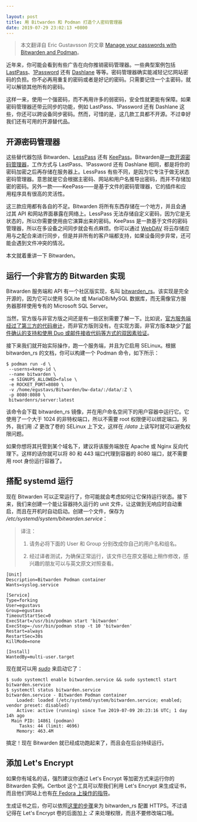 ```yaml
---

layout: post
title: 用 Bitwarden 和 Podman 打造个人密码管理器
date: 2019-07-29 23:02:13 +0800
---
```


> 本文翻译自 Eric Gustavsson 的文章 [Manage your passwords with Bitwarden and Podman](https://fedoramagazine.org/manage-your-passwords-with-bitwarden-and-podman/)。

近年来，你可能会看到有些广告在向你推销密码管理器。一些典型案例包括 [LastPass](https://www.lastpass.com)、[1Password](https://1password.com/) 还有 [Dashlane](https://www.dashlane.com/) 等等。密码管理器确实能减轻记忆网站密码的负担。你不必再用重复的密码或者是好记的密码。只需要记住一个主密码，就可以解锁其他所有的密码。

这样一来，使用一个强密码，而不再用许多的弱密码，安全性就更能有保障。如果密码管理器还带云同步的功能，例如 LastPass、1Password 还有 Dashlane 这些，你还可以跨设备同步密码。然而，可惜的是，这几款工具都不开源。不过幸好我们还有可用的开源替代品。

## 开源密码管理器

这些替代器包括 Bitwarden、[LessPass](https://lesspass.com/) 还有 [KeePass](https://keepass.info/)。Bitwarden是[一款开源密码管理器](https://bitwarden.com/)，工作方式与 LastPass、1Password 还有 Dashlane 相同，都是将你的密码加密之后再存储在服务器上。LessPass 有些不同，是因为它专注于做无状态密码管理器。意思就是它会根据主密码、网站和用户名推导出密码，而并不存储加密的密码。另外一款——KeePass——是基于文件的密码管理器，它的插件和应用程序具有很高的灵活性。

这三款应用都有各自的不足。Bitwarden 将所有东西存储在一个地方，并且会通过其 API 和网站界面暴露在网络上。LessPass 无法存储自定义密码，因为它是无状态的，所以你需要使用由它演算出来的密码。KeePass 是一款基于文件的密码管理器，所以在多设备之间同步就会有点麻烦。你可以通过 [WebDAV](https://en.wikipedia.org/wiki/WebDAV) 将云存储应用与之配合来进行同步，但是并非所有的客户端都支持，如果设备同步异常，还可能会遇到文件冲突的情况。

本文就着重讲一下 Bitwarden。

## 运行一个非官方的 Bitwarden 实现

Bitwarden 服务端和 API 有一个社区版实现，名叫 [bitwarden_rs](https://github.com/dani-garcia/bitwarden_rs/)。该实现是完全开源的，因为它可以使用 SQLite 或 MariaDB/MySQL 数据库，而无需像官方服务器那样使用专有的 Microsoft SQL Server。

当然，官方版与非官方版之间还是有一些区别需要了解一下。比如说，[官方服务端经过了第三方的代码审计](https://blog.bitwarden.com/bitwarden-completes-third-party-security-audit-c1cc81b6d33)，而非官方版则没有。在实现方面，非官方版本缺少了[邮件确认的支持和使用 Duo 或邮件接收代码等方式的双因素验证](https://github.com/dani-garcia/bitwarden_rs/wiki#missing-features)。

接下来我们就开始实际操作，跑一个服务端，并且为它启用 SELinux。根据 bitwarden_rs 的文档，你可以构建一个 Podman 命令，如下所示：

```
$ podman run -d \
 --userns=keep-id \
 --name bitwarden \
 -e SIGNUPS_ALLOWED=false \
 -e ROCKET_PORT=8080 \
 -v /home/egustavs/Bitwarden/bw-data/:/data/:Z \
 -p 8080:8080 \
 bitwardenrs/server:latest
```

该命令会下载 bitwarden_rs 镜像，并在用户命名空间下的用户容器中运行它。它使用了一个大于 1024 的非特权端口，所以不需要 root 权限便可以绑定端口。另外，我们用 *:Z* 更改了卷的 SELinux 上下文，这样在 */data* 上读写时就可以避免权限问题。

如果你想将其托管到某个域名下，建议将该服务端放在 Apache 或 Nginx 反向代理下。这样的话你就可以将 80 和 443 端口代理到容器的 8080 端口，就不需要用 root 身份运行容器了。

## 搭配 systemd 运行

现在 Bitwarden 可以正常运行了，你可能就会考虑如何让它保持运行状态。接下来，我们来创建一个能让容器持久运行的 unit 文件，让这做到无响应时自动重启，而且在开机时自动启动。创建一个文件，保存为 */etc/systemd/system/bitwarden.service*：

> 译注：
>
> 1. 请务必将下面的 User 和 Group 分别改成你自己的用户名和组名。
>
> 2. 经过译者测试，为确保正常运行，该文件已在原文基础上稍作修改，感兴趣的朋友可以与英文原文对照查看。

```
[Unit]
Description=Bitwarden Podman container
Wants=syslog.service

[Service]
Type=forking
User=egustavs
Group=egustavs
TimeoutStartSec=0
ExecStart=/usr/bin/podman start 'bitwarden'
ExecStop=-/usr/bin/podman stop -t 10 'bitwarden'
Restart=always
RestartSec=30s
KillMode=none

[Install]
WantedBy=multi-user.target
```

现在就可以用 *[sudo](https://fedoramagazine.org/howto-use-sudo/)* 来启动它了：

```
$ sudo systemctl enable bitwarden.service && sudo systemctl start bitwarden.service
$ systemctl status bitwarden.service
bitwarden.service - Bitwarden Podman container
    Loaded: loaded (/etc/systemd/system/bitwarden.service; enabled; vendor preset: disabled)
    Active: active (running) since Tue 2019-07-09 20:23:16 UTC; 1 day 14h ago
  Main PID: 14861 (podman)
     Tasks: 44 (limit: 4696)
    Memory: 463.4M
```

搞定！现在 Bitwarden 就已经成功跑起来了，而且会在后台持续运行。

## 添加 Let's Encrypt

如果你有域名的话，强烈建议你通过 Let's Encrypt 等加密方式来运行你的 Bitwarden 实例。Certbot 这个工具可以帮我们利用 Let's Encrypt 来生成证书，而且他们网站上也有[在 Fedora 上操作的指导](https://certbot.eff.org/instructions)。

生成证书之后，你可以依照[这里的步骤](https://github.com/dani-garcia/bitwarden_rs/wiki/Enabling-HTTPS)来为 bitwarden_rs 配置 HTTPS。不过请记得在 Let's Encrypt 卷的后面加上 *:Z* 来处理权限，而且不要修改端口哦。
